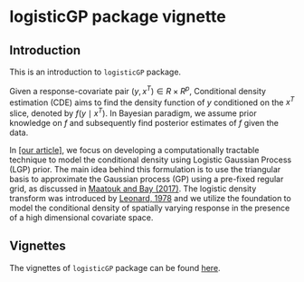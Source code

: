 logisticGP package vignette
================

## Introduction

This is an introduction to `logisticGP` package.

Given a response-covariate pair $\left(y, x^T\right) \in R \times R^p$,
Conditional density estimation (CDE) aims to find the density function
of $y$ conditioned on the $x^T$ slice, denoted by
$f\left(y \mid x^T\right)$. In Bayesian paradigm, we assume prior
knowledge on $f$ and subsequently find posterior estimates of $f$ given
the data.

In [\[our article\]](), we focus on developing a computationally
tractable technique to model the conditional density using Logistic
Gaussian Process (LGP) prior. The main idea behind this formulation is
to use the triangular basis to approximate the Gaussian process (GP)
using a pre-fixed regular grid, as discussed in [Maatouk and Bay
(2017)](https://doi.org/10.1007/s11004-017-9673-2). The logistic density
transform was introduced by [Leonard,
1978](https://doi.org/10.1111/j.2517-6161.1978.tb01655.x) and we utilize
the foundation to model the conditional density of spatially varying
response in the presence of a high dimensional covariate space.

## Vignettes

The vignettes of `logisticGP` package can be found
[here](https://htmlpreview.github.io/?https://github.com/Zmup2eSNntdt/logisticGP/blob/main/logisticGP.html).
